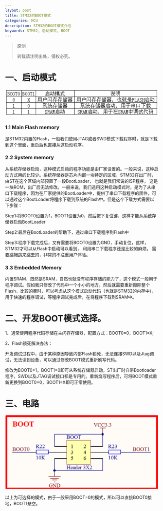 ```yaml
---
layout: post
title: STM32的BOOT模式
categories: MCU
description: STM32的BOOT模式介绍
keywords: STM32, 启动模式, BOOT
---
```


> 原创
> 
> 转载请注明出处，侵权必究。



# 一、启动模式

<img src="/images/posts/2018-2-27-BOOT-Mode-of-STM32/mode.png" width="700" alt="启动模式表" />

### 1.1 Main Flash memory
是STM32内置的Flash，一般我们使用JTAG或者SWD模式下载程序时，就是下载到这个里面，重启后也直接从这启动程序。

### 2.2 System memory
从系统存储器启动，这种模式启动的程序功能是由厂家设置的。一般来说，这种启动方式用的比较少。系统存储器是芯片内部一块特定的区域，STM32在出厂时，由ST在这个区域内部预置了一段BootLoader， 也就是我们常说的ISP程序， 这是一块ROM，出厂后无法修改。一般来说，我们选用这种启动模式时，是为了从串口下载程序，因为在厂家提供的BootLoader中，提供了串口下载程序的固件，可以通过这个BootLoader将程序下载到系统的Flash中。但是这个下载方式需要以下步骤：

Step1:将BOOT0设置为1，BOOT1设置为0，然后按下复位键，这样才能从系统存储器启动BootLoader

Step2:最后在BootLoader的帮助下，通过串口下载程序到Flash中

Step3:程序下载完成后，又有需要将BOOT0设置为GND，手动复位，这样，STM32才可以从Flash中启动可以看到， 利用串口下载程序还是比较的麻烦， 需要跳帽跳来跳去的，非常的不注重用户体验。

### 3.3 Embedded Memory
内置SRAM，既然是SRAM，自然也就没有程序存储的能力了，这个模式一般用于程序调试。假如我只修改了代码中一个小小的地方，然后就需要重新擦除整个Flash，比较的费时，可以考虑从这个模式启动代码（也就是STM32的内存中），用于快速的程序调试，等程序调试完成后，在将程序下载到SRAM中。

# 二、开发BOOT模式选择。

1、通常使用程序代码存储在主闪存存储器，配置方式：BOOT0=0，BOOT1=X;

2、Flash锁死解决办法：

开发调试过程中，由于某种原因导致内部Flash锁死，无法连接SWD以及Jtag调试，无法读到设备，可以通过修改BOOT模式重新刷写代码。

修改为BOOT0=1，BOOT1=0即可从系统存储器启动，ST出厂时自带Bootloader程序，SWD以及JTAG调试接口都是专用的。重新烧写程序后，可将BOOT模式重新更换到BOOT0=0，BOOT1=X即可正常使用。

# 三、电路

<img src="/images/posts/2018-2-27-BOOT-Mode-of-STM32/boot_circuit.png" width="700" alt="启动模式选择电路" />

以上为可选择的模式，由于一般采用BOOT=0的模式，所以可以直接BOOT0接地，BOOT1悬空。